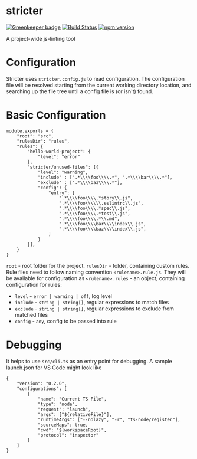 # stricter

[![Greenkeeper badge](https://badges.greenkeeper.io/stricter/stricter.svg)](https://greenkeeper.io/)
[![Build Status](https://travis-ci.org/stricter/stricter.svg?branch=master)](https://travis-ci.org/stricter/stricter)
[![npm version](https://img.shields.io/npm/v/stricter.svg?style=flat-square)](https://www.npmjs.com/package/stricter)

A project-wide js-linting tool

# Configuration
Stricter uses `stricter.config.js` to read configuration.
The configuration file will be resolved starting from the current working directory location, and searching up the file tree until a config file is (or isn't) found.

# Basic Configuration
```
module.exports = {
    "root": "src",
    "rulesDir": "rules",
    "rules": {
        "hello-world-project": {
            "level": "error"
        },
        "stricter/unused-files": [{
            "level": "warning",
            "include" : [".*\\\\foo\\\\.*", ".*\\\\bar\\\\.*"],
            "exclude" : [".*\\\\baz\\\\.*"],
            "config": {
                "entry": [
                    ".*\\\\foo\\\\.*story\\.js",
                    ".*\\\\foo\\\\\\.eslintrc\\.js",
                    ".*\\\\foo\\\\.*spec\\.js",
                    ".*\\\\foo\\\\.*test\\.js",
                    ".*\\\\foo\\\\.*\\.md",
                    ".*\\\\foo\\\\bar\\\\index\\.js",
                    ".*\\\\foo\\\\baz\\\\index\\.js",
                ]
            }
        }],
    }
}

```
`root` - root folder for the project.
`rulesDir` - folder, containing custom rules. Rule files need to follow naming convention `<rulename>.rule.js`. They will be available for configuration as `<rulename>`.
`rules` - an object, containing configuration for rules:
  - `level` - `error | warning | off`, log level
  - `include` - `string | string[]`, regular expressions to match files
  - `exclude` - `string | string[]`, regular expressions to exclude from matched files
  - `config` - `any`, config to be passed into rule
  


# Debugging
It helps to use `src/cli.ts` as an entry point for debugging.
A sample launch.json for VS Code might look like
```
{
    "version": "0.2.0",
    "configurations": [
        {
            "name": "Current TS File",
            "type": "node",
            "request": "launch",
            "args": ["${relativeFile}"],
            "runtimeArgs": ["--nolazy", "-r", "ts-node/register"],
            "sourceMaps": true,
            "cwd": "${workspaceRoot}",
            "protocol": "inspector"
        }
    ]
}
```